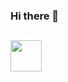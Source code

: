 ### Hi there 👋


## <picture><img src = "https://media.tenor.com/DlICV9zIlbAAAAAi/penguin-penguin-clean.gif" width = 50px></picture>


